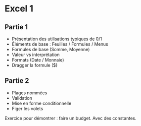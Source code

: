 # Excel 1
## Partie 1
- Présentation des utilisations typiques de 0/1
- Éléments de base : Feuilles / Formules / Menus
- Formules de base (Somme, Moyenne)
- Valeur vs interprétation
- Formats (Date / Monnaie)
- Dragger la formule ($)

## Partie 2
- Plages nommées
- Validation
- Mise en forme conditionnelle
- Figer les volets

Exercice pour démontrer : faire un budget. Avec des constantes.
